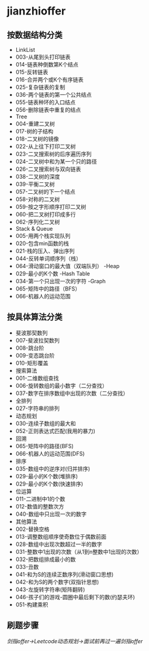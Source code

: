 # jianzhioffer
## 按数据结构分类
- LinkList
 - 003-从尾到头打印链表
 - 014-链表种倒数第K个结点
 - 015-反转链表
 - 016-合并两个或K个有序链表
 - 025-复杂链表的复制
 - 036-两个链表的第一个公共结点
 - 055-链表种环的入口结点
 - 056-删除链表中重复的结点
- Tree
 - 004-重建二叉树
 - 017-树的子结构
 - 018-二叉树的镜像
 - 022-从上往下打印二叉树
 - 023-二叉搜索树的后序遍历序列
 - 024-二叉树中和为某一个只的路径
 - 026-二叉搜索树与双向链表
 - 038-二叉树的深度
 - 039-平衡二叉树
 - 057-二叉树的下一个结点
 - 058-对称的二叉树
 - 059-按之字形顺序打印二叉树
 - 060-把二叉树打印成多行
 - 062-序列化二叉树
- Stack & Queue
 - 005-用两个栈实现队列
 - 020-包含min函数的栈
 - 021-栈的压入、弹出序列
 - 044-反转单词顺序列（栈）
 - 064-滑动窗口的最大值（双端队列）
-Heap
 - 029-最小的K个数
-Hash Table
 - 034-第一个只出现一次的字符
-Graph
 - 065-矩阵中的路径（BFS）
 - 066-机器人的运动范围

## 按具体算法分类

- 斐波那契数列
 - 007-斐波拉契数列
 - 008-跳台阶
 - 009-变态跳台阶
 - 010-矩形覆盖
- 搜索算法
 - 001-二维数组查找
 - 006-旋转数组的最小数字（二分查找）
 - 037-数字在排序数组中出现的次数（二分查找）
- 全排列
 - 027-字符串的排列
 - 动态规划
 - 030-连续子数组的最大和
 - 052-正则表达式匹配(我用的暴力)
- 回溯
 - 065-矩阵中的路径(BFS)
 - 066-机器人的运动范围(DFS)
- 排序
 - 035-数组中的逆序对(归并排序)
 - 029-最小的K个数(堆排序)
 - 029-最小的K个数(快速排序)
- 位运算
 - 011-二进制中1的个数
 - 012-数值的整数次方
 - 040-数组中只出现一次的数字
- 其他算法
 - 002-替换空格
 - 013-调整数组顺序使奇数位于偶数前面
 - 028-数组中出现次数超过一半的数字
 - 031-整数中1出现的次数（从1到n整数中1出现的次数）
 - 032-把数组排成最小的数
- 033-丑数
 - 041-和为S的连续正数序列(滑动窗口思想)
 - 042-和为S的两个数字(双指针思想)
 - 043-左旋转字符串(矩阵翻转)
 - 046-孩子们的游戏-圆圈中最后剩下的数(约瑟夫环)
 - 051-构建乘积

## 刷题步骤
*剑指offer->Leetcode动态规划->面试前再过一遍剑指offer*
